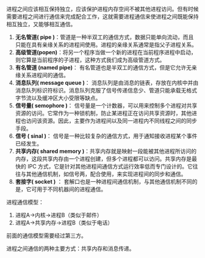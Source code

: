 进程之间应该相互保持独立，应该保护进程内存空间不被其他进程访问。但有时候需要进程之间进行通信来完成配合工作，这就需要进程通信来使进程之间既能保持相互独立，又能够相互通信。

1. **无名管道( pipe )**：管道是一种半双工的通信方式，数据只能单向流动，而且只能在具有亲缘关系的进程间使用。进程的亲缘关系通常是指父子进程关系。
2. **高级管道(popen)**：将另一个程序当做一个新的进程在当前程序进程中启动，则它算是当前程序的子进程，这种方式我们成为高级管道方式。
3. **有名管道 (named pipe)**： 有名管道也是半双工的通信方式，但是它允许无亲缘关系进程间的通信。
4. **消息队列( message queue )**： 消息队列是由消息的链表，存放在内核中并由消息队列标识符标识。消息队列克服了信号传递信息少、管道只能承载无格式字节流以及缓冲区大小受限等缺点。
5. **信号量( semophore )**： 信号量是一个计数器，可以用来控制多个进程对共享资源的访问。它常作为一种锁机制，防止某进程正在访问共享资源时，其他进程也访问该资源。因此，主要作为进程间以及同一进程内不同线程之间的同步手段。
6. **信号 ( sinal )**： 信号是一种比较复杂的通信方式，用于通知接收进程某个事件已经发生。
7. **共享内存( shared memory )**：共享内存就是映射一段能被其他进程所访问的内存，这段共享内存由一个进程创建，但多个进程都可以访问。共享内存是最快的 IPC 方式，它是针对其他进程间通信方式运行效率低而专门设计的。它往往与其他通信机制，如信号两，配合使用，来实现进程间的同步和通信。
8. **套接字( socket )** ： 套解口也是一种进程间通信机制，与其他通信机制不同的是，它可用于不同机器间的进程通信。

进程通信模型：

1. 进程A->内核->进程B（类似于邮件）
2. 进程A->共享内存->进程B（类似于电话）

前面的通信模型需要经过第三方。

进程之间通信的两种主要方式：共享内存和消息传递。

